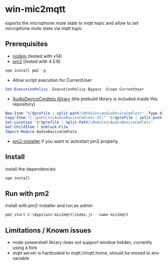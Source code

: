 # win-mic2mqtt

exports the microphone mute state to mqtt topic and allow to set microphone mute state via mqtt topic

## Prerequisites
- [nodejs](https://nodejs.org/) (tested with v14)
- [pm2](https://pm2.keymetrics.io/) (tested with 4.5.6)
```powershell
npm install pm2 -g
```
- Allow script execution for CurrentUser
```powershell
Set-ExecutionPolicy -ExecutionPolicy Bypass -Scope CurrentUser
```
- [AudioDeviceCmdlets library](https://github.com/frgnca/AudioDeviceCmdlets) (the prebuild library is included inside this repository)
```powershell
New-Item "$($profile | split-path)\Modules\AudioDeviceCmdlets" -Type directory -Force
Copy-Item "C:\path\to\AudioDeviceCmdlets.dll" "$($profile | split-path)\Modules\AudioDeviceCmdlets\AudioDeviceCmdlets.dll"
Set-Location "$($profile | Split-Path)\Modules\AudioDeviceCmdlets"
Get-ChildItem | Unblock-File
Import-Module AudioDeviceCmdlets
```
- [pm2-installer](https://github.com/jessety/pm2-installer) if you want to autostart pm2 properly

## Install

install the dependencies

```powershell
npm install
```

## Run with pm2
install with pm2-installer and run as admin
```powershell
pm2 start C:\Apps\win-mic2mqtt\index.js --name mic2mqtt
```

## Limitations / Known issues
- node-powershell library does not support window hidden, currently using a fork
- mqtt server is hardcoded to mqtt://mqtt.home, should be moved to env variable


